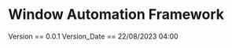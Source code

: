 # Window Automation Framework

<!-- mini project, still in pre-early-alpha-beta-stage -->

Version == 0.0.1
Version_Date == 22/08/2023 04:00
